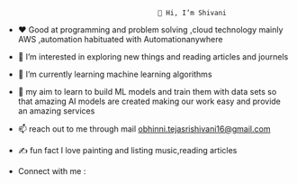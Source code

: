                                           👋 Hi, I’m Shivani
- ❤️ Good at programming and problem solving ,cloud technology mainly AWS ,automation habituated with Automationanywhere
  
- 👀 I’m interested in exploring new things and reading articles and journels
  
- 🌱 I’m currently learning machine learning algorithms
  
- 💞️ my aim to learn to build ML models and train them with data sets so that amazing AI models are created making our work easy and provide an amazing services
  
- 📫 reach out to me through mail obhinni.tejasrishivani16@gmail.com
  
- ✍️ fun fact I love painting and listing music,reading articles

- Connect with me :
  

  
<!---
21P31A04H5/21P31A04H5 is a ✨ special ✨ repository because its `README.md` (this file) appears on your GitHub profile.
You can click the Preview link to take a look at your changes.
--->
